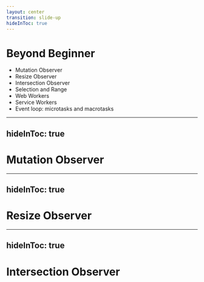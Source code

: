 ```yaml
---
layout: center
transition: slide-up
hideInToc: true
---
```


# Beyond Beginner
<div mt-2 />

- Mutation Observer
- Resize Observer
- Intersection Observer
- Selection and Range
- Web Workers
- Service Workers
- Event loop: microtasks and macrotasks


---
hideInToc: true
---

# Mutation Observer

---
hideInToc: true
---

# Resize Observer

---
hideInToc: true
---

# Intersection Observer
